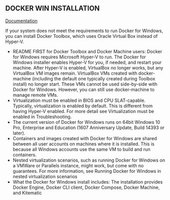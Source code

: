 ## DOCKER WIN INSTALLATION


[Documentation](https://docs.docker.com/docker-for-windows/install/)


If your system does not meet the requirements to run Docker for Windows, you can install Docker Toolbox, which uses Oracle Virtual Box instead of Hyper-V.
  - README FIRST for Docker Toolbox and Docker Machine users: Docker for Windows requires Microsoft Hyper-V to run. The Docker for Windows installer enables Hyper-V for you, if needed, and restart your machine. After Hyper-V is enabled, VirtualBox no longer works, but any VirtualBox VM images remain. VirtualBox VMs created with docker-machine (including the default one typically created during Toolbox install) no longer start. These VMs cannot be used side-by-side with Docker for Windows. However, you can still use docker-machine to manage remote VMs.
  - Virtualization must be enabled in BIOS and CPU SLAT-capable. Typically, virtualization is enabled by default. This is different from having Hyper-V enabled. For more detail see Virtualization must be enabled in Troubleshooting.
  - The current version of Docker for Windows runs on 64bit Windows 10 Pro, Enterprise and Education (1607 Anniversary Update, Build 14393 or later).
  - Containers and images created with Docker for Windows are shared between all user accounts on machines where it is installed. This is because all Windows accounts use the same VM to build and run containers.
  - Nested virtualization scenarios, such as running Docker for Windows on a VMWare or Parallels instance, might work, but come with no guarantees. For more information, see Running Docker for Windows in nested virtualization scenarios
  - What the Docker for Windows install includes: The installation provides Docker Engine, Docker CLI client, Docker Compose, Docker Machine, and Kitematic
























